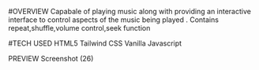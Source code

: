 #OVERVIEW
Capabale of playing music along with providing an interactive interface to control aspects of the music being played .
Contains repeat,shuffle,volume control,seek function

#TECH USED
HTML5
Tailwind CSS
Vanilla Javascript

PREVIEW Screenshot (26)
